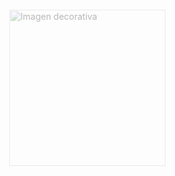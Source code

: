<!-- Contenedor principal con fondo animado -->
<div 
  style="position: relative; width: 100%; height: 100%; background-image: url('https://raw.githubusercontent.com/itsmeshibintmz/itsmeshibintmz/8c4c442a1c6a6c7b963e5d473e5aec52c42b5ea3/github-contribution-grid-snake-sissa.svg'); 
         background-size: cover; background-position: center; opacity: 0.3; z-index: 0;">
  
  <!-- Imagen decorativa alineada a la derecha -->
  <div style="position: relative; z-index: 1; margin-top: 20px;">
    <picture>
      <img 
        align="right" 
        src="https://github.com/7oSkaaa/7oSkaaa/blob/main/Images/Right_Side.gif?raw=true" 
        width="250px" 
        alt="Imagen decorativa"
      />
    </picture>
  </div>

</div>

